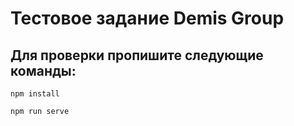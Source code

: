 # Тестовое задание Demis Group

## Для проверки пропишите следующие команды:
```
npm install
```

```
npm run serve
```


